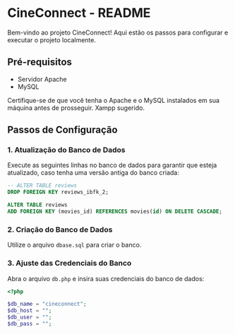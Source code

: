 # CineConnect - README

Bem-vindo ao projeto CineConnect! Aqui estão os passos para configurar e executar o projeto localmente.

## Pré-requisitos
- Servidor Apache
- MySQL

Certifique-se de que você tenha o Apache e o MySQL instalados em sua máquina antes de prosseguir. Xampp sugerido.

## Passos de Configuração

### 1. Atualização do Banco de Dados
Execute as seguintes linhas no banco de dados para garantir que esteja atualizado, caso tenha uma versão antiga do banco criada:
```sql
-- ALTER TABLE reviews
DROP FOREIGN KEY reviews_ibfk_2;

ALTER TABLE reviews
ADD FOREIGN KEY (movies_id) REFERENCES movies(id) ON DELETE CASCADE;
```

### 2. Criação do Banco de Dados
Utilize o arquivo `dbase.sql` para criar o banco.

### 3. Ajuste das Credenciais do Banco
Abra o arquivo `db.php` e insira suas credenciais do banco de dados:
```php
<?php

$db_name = "cineconnect";
$db_host = "";
$db_user = "";
$db_pass = "";
